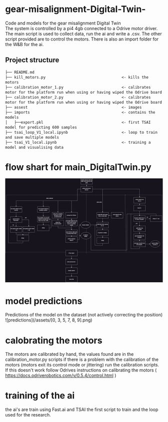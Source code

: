 # gear-misalignment-Digital-Twin-
Code and models for the gear misalignment Digital Twin  
The system is controlled by a pi4 4gb connected to a Odrive motor driver. 
The main script is used to collect data, run the ai and write a .csv.
The other script provided are to control the motors. 
There is also an import folder for the W&B for the ai. 

## Project structure
    ├── README.md                                       
    ├── kill_motors.py                                  <- kills the motors 
    ├── calibration_motor_1.py                          <- calibrates motor for the platform run when using or having wiped the Odrive board
    ├── calibration_motor_2.py                          <- calibrates motor for the platform run when using or having wiped the Odrive board  
    ├── assest                                          <- images
    ├── imports                                         <- contains the models
    │   ├──export.pkl                                   <- first TSAI model for predicting 600 samples                                  
    ├── tsai_loop_V1_local.ipynb                        <- loop to train and save multiple models                
    ├── tsai_V1_local.ipynb                             <- training a model and visualising data 

# flow shart for main_DigitalTwin.py 
![main process](/assets/flowchart.png)

# model predictions 
Predictions of the model on the dataset (not actively correcting the position)
![predictions](/assets/[0, 3, 5, 7, 8, 9].png)

# calobrating the motors 
The motors are calibrated by hand, the values found are in the calibration_motor.py scripts if there is a problem with the calibration of the motors (motors exit its control mode or jittering) run the calibration scripts. If this doesn't work follow Odrives instructions on calibrating the motors ( https://docs.odriverobotics.com/v/0.5.4/control.html )

# training of the ai
the ai's are train using Fast.ai and TSAI the first script to train and the loop used for the research. 

